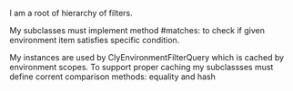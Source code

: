 I am a root of hierarchy of filters.

My subclasses must implement method #matches: to check if given environment item satisfies specific condition.

My instances are used by ClyEnvironmentFilterQuery which is cached by environment scopes. To support proper caching my subclassses must define corrent comparison methods: equality and hash